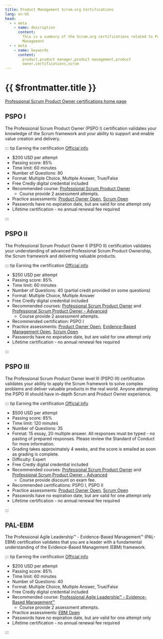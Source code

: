 ```yaml
---
title: Product Management Scrum.org Certifications
lang: en-US
head:
  - - meta
    - name: description
      content:
        This is a summary of the Scrum.org certifications related to Product
        Management
  - - meta
    - name: keywords
      content:
        product,product manager,product management,product
        owner,certifications,scrum
---
```


# {{ $frontmatter.title }}

[Professional Scrum Product Owner certifications home page](https://www.scrum.org/professional-scrum-product-owner-certifications)

## PSPO I

The Professional Scrum Product Owner (PSPO I) certification validates your
knowledge of the Scrum framework and your ability to support and enable value
creation and delivery.

::: tip Earning the certification
[Official info](https://www.scrum.org/assessments/professional-scrum-product-owner-i-certification)

- $200 USD per attempt
- Passing score: 85%
- Time limit: 60 minutes
- Number of Questions: 80
- Format: Multiple Choice, Multiple Answer, True/False
- Free Credly digital credential included
- Recommended course:
  [Professional Scrum Product Owner](https://www.scrum.org/courses/professional-scrum-product-owner-training)
  - Course provide 2 assessment attempts.
- Practice assessments:
  [Product Owner Open](https://www.scrum.org/open-assessments/product-owner-open),
  [Scrum Open](https://www.scrum.org/open-assessments/scrum-open)
- Passwords have no expiration date, but are valid for one attempt only
- Lifetime certification - no annual renewal fee required

:::

## PSPO II

The Professional Scrum Product Owner II (PSPO II) certification validates your
understanding of advanced Professional Scrum Product Ownership, the Scrum
framework and delivering valuable products.

::: tip Earning the certification
[Official info](https://www.scrum.org/assessments/professional-scrum-product-owner-ii-assessment)

- $250 USD per attempt
- Passing score: 85%
- Time limit: 60 minutes
- Number of Questions: 40 (partial credit provided on some questions)
- Format: Multiple Choice, Multiple Answer
- Free Credly digital credential included
- Recommended courses:
  [Professional Scrum Product Owner](https://www.scrum.org/courses/professional-scrum-product-owner-training)
  and
  [Professional Scrum Product Owner - Advanced](https://www.scrum.org/courses/professional-scrum-product-owner-advanced-mastering-product-owner-stances-training)
  - Course provide 2 assessment attempts.
- Recommended certification: PSPO I
- Practice assessments:
  [Product Owner Open](https://www.scrum.org/open-assessments/product-owner-open),
  [Evidence-Based Management Open](https://www.scrum.org/assessments/evidence-based-management-open),
  [Scrum Open](https://www.scrum.org/open-assessments/scrum-open)
- Passwords have no expiration date, but are valid for one attempt only
- Lifetime certification - no annual renewal fee required

:::

## PSPO III

The Professional Scrum Product Owner level III (PSPO III) certification
validates your ability to apply the Scrum framework to solve complex problems
and deliver valuable products in the real world. Anyone attempting the PSPO III
should have in-depth Scrum and Product Owner experience.

::: tip Earning the certification
[Official info](https://www.scrum.org/assessments/professional-scrum-product-owner-iii-assessment)

- $500 USD per attempt
- Passing score: 85%
- Time limit: 120 minutes
- Number of Questions: 35
- Format: 15 essay, 20 multiple answer. All responses must be typed - no pasting
  of prepared responses. Please review the Standard of Conduct for more
  information.
- Grading takes approximately 4 weeks, and the score is emailed as soon as
  grading is complete.
- Difficulty: Expert
- Free Credly digital credential included
- Recommended courses:
  [Professional Scrum Product Owner](https://www.scrum.org/courses/professional-scrum-product-owner-training)
  and
  [Professional Scrum Product Owner - Advanced](https://www.scrum.org/courses/professional-scrum-product-owner-advanced-mastering-product-owner-stances-training)
  - Course provide discount on exam fee.
- Recommended certifications: PSPO I, PSPO II
- Practice assessments:
  [Product Owner Open](https://www.scrum.org/open-assessments/product-owner-open),
  [Scrum Open](https://www.scrum.org/open-assessments/scrum-open)
- Passwords have no expiration date, but are valid for one attempt only
- Lifetime certification - no annual renewal fee required

:::

## PAL-EBM

The Professional Agile Leadership™ - Evidence-Based Management™ (PAL-EBM)
certification validates that you are a leader with a fundamental understanding
of the Evidence-Based Management (EBM) framework.

::: tip Earning the certification
[Official info](https://www.scrum.org/assessments/professional-agile-leadership-evidence-based-management-certification)

- $200 USD per attempt
- Passing score: 85%
- Time limit: 60 minutes
- Number of Questions: 40
- Format: Multiple Choice, Multiple Answer, True/False
- Free Credly digital credential included
- Recommended course:
  [Professional Agile Leadership™ - Evidence-Based Management™](https://www.scrum.org/courses/professional-agile-leadership-evidence-based-management-training)
  - Course provide 2 assessment attempts.
- Practice assessments: [EBM Open](https://www.scrum.org/node/30876)
- Passwords have no expiration date, but are valid for one attempt only
- Lifetime certification - no annual renewal fee required

:::

